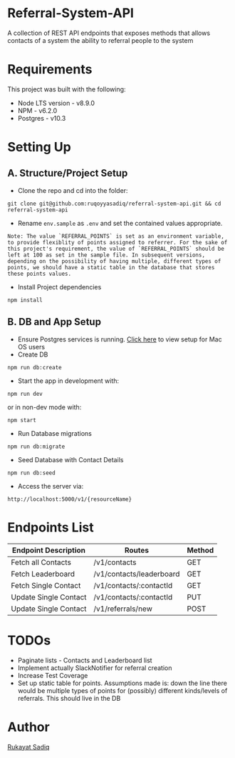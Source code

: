 # Referral-System-API
A collection of REST API endpoints that exposes methods that allows contacts of a system the ability to referral people to the system

# Requirements
This project was built with the following:
- Node LTS version - v8.9.0
- NPM - v6.2.0
- Postgres - v10.3


# Setting Up
## A. Structure/Project Setup
- Clone the repo and cd into the folder:
```
git clone git@github.com:ruqoyyasadiq/referral-system-api.git && cd referral-system-api
```

- Rename `env.sample` as `.env` and set the contained values appropriate.
```
Note: The value `REFERRAL_POINTS` is set as an environment variable, to provide flexiblity of points assigned to referrer. For the sake of this project's requirement, the value of `REFERRAL_POINTS` should be left at 100 as set in the sample file. In subsequent versions, depending on the possibility of having multiple, different types of points, we should have a static table in the database that stores these points values.
```

- Install Project dependencies
```
npm install
```

## B. DB and App Setup
- Ensure Postgres services is running. [Click here](https://www.moncefbelyamani.com/how-to-install-postgresql-on-a-mac-with-homebrew-and-lunchy/) to view setup for Mac OS users
- Create DB
```
npm run db:create
```

- Start the app in development with:
```
npm run dev
```

or in non-dev mode with:
```
npm start
```

- Run Database migrations
```
npm run db:migrate
```

- Seed Database with Contact Details
```
npm run db:seed
```

- Access the server via:
```
http://localhost:5000/v1/{resourceName}
```

# Endpoints List
| Endpoint Description  | Routes                    | Method  |
|-----------------------|---------------------------|---------|
| Fetch all Contacts    | /v1/contacts              |   GET   |
| Fetch Leaderboard     | /v1/contacts/leaderboard  |   GET   |
| Fetch Single Contact  | /v1/contacts/:contactId   |   GET   |
| Update Single Contact | /v1/contacts/:contactId   |   PUT   |
| Update Single Contact | /v1/referrals/new         |   POST  |


# TODOs
- Paginate lists - Contacts and Leaderboard list
- Implement actually SlackNotifier for referral creation
- Increase Test Coverage
- Set up static table for points. Assumptions made is: down the line there would be multiple types of points for (possibly) different kinds/levels of referrals. This should live in the DB

# Author
[Rukayat Sadiq](https://github.com/ruqoyyasadiq)
